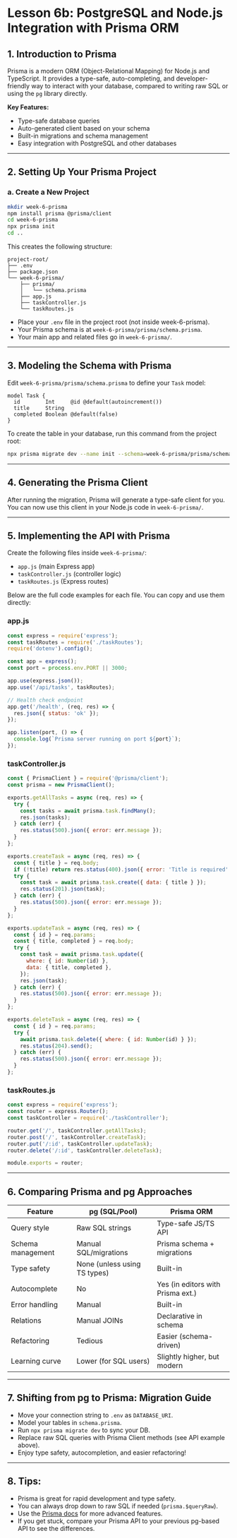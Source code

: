 # Lesson 6b: PostgreSQL and Node.js Integration with Prisma ORM

## 1. Introduction to Prisma

Prisma is a modern ORM (Object-Relational Mapping) for Node.js and TypeScript. It provides a type-safe, auto-completing, and developer-friendly way to interact with your database, compared to writing raw SQL or using the `pg` library directly.

**Key Features:**
- Type-safe database queries
- Auto-generated client based on your schema
- Built-in migrations and schema management
- Easy integration with PostgreSQL and other databases

---

## 2. Setting Up Your Prisma Project

### a. Create a New Project
```bash
mkdir week-6-prisma
npm install prisma @prisma/client
cd week-6-prisma
npx prisma init
cd ..
```
This creates the following structure:
```
project-root/
├── .env
├── package.json
└── week-6-prisma/
    ├── prisma/
    │   └── schema.prisma
    ├── app.js
    ├── taskController.js
    └── taskRoutes.js
```
- Place your `.env` file in the project root (not inside week-6-prisma).
- Your Prisma schema is at `week-6-prisma/prisma/schema.prisma`.
- Your main app and related files go in `week-6-prisma/`.

---

## 3. Modeling the Schema with Prisma

Edit `week-6-prisma/prisma/schema.prisma` to define your `Task` model:
```prisma
model Task {
  id        Int     @id @default(autoincrement())
  title     String
  completed Boolean @default(false)
}
```

To create the table in your database, run this command from the project root:
```bash
npx prisma migrate dev --name init --schema=week-6-prisma/prisma/schema.prisma
```

---

## 4. Generating the Prisma Client
After running the migration, Prisma will generate a type-safe client for you. You can now use this client in your Node.js code in `week-6-prisma/`.

---

## 5. Implementing the API with Prisma

Create the following files inside `week-6-prisma/`:
- `app.js` (main Express app)
- `taskController.js` (controller logic)
- `taskRoutes.js` (Express routes)

Below are the full code examples for each file. You can copy and use them directly:

### app.js
```js
const express = require('express');
const taskRoutes = require('./taskRoutes');
require('dotenv').config();

const app = express();
const port = process.env.PORT || 3000;

app.use(express.json());
app.use('/api/tasks', taskRoutes);

// Health check endpoint
app.get('/health', (req, res) => {
  res.json({ status: 'ok' });
});

app.listen(port, () => {
  console.log(`Prisma server running on port ${port}`);
});
```

### taskController.js
```js
const { PrismaClient } = require('@prisma/client');
const prisma = new PrismaClient();

exports.getAllTasks = async (req, res) => {
  try {
    const tasks = await prisma.task.findMany();
    res.json(tasks);
  } catch (err) {
    res.status(500).json({ error: err.message });
  }
};

exports.createTask = async (req, res) => {
  const { title } = req.body;
  if (!title) return res.status(400).json({ error: 'Title is required' });
  try {
    const task = await prisma.task.create({ data: { title } });
    res.status(201).json(task);
  } catch (err) {
    res.status(500).json({ error: err.message });
  }
};

exports.updateTask = async (req, res) => {
  const { id } = req.params;
  const { title, completed } = req.body;
  try {
    const task = await prisma.task.update({
      where: { id: Number(id) },
      data: { title, completed },
    });
    res.json(task);
  } catch (err) {
    res.status(500).json({ error: err.message });
  }
};

exports.deleteTask = async (req, res) => {
  const { id } = req.params;
  try {
    await prisma.task.delete({ where: { id: Number(id) } });
    res.status(204).send();
  } catch (err) {
    res.status(500).json({ error: err.message });
  }
};
```

### taskRoutes.js
```js
const express = require('express');
const router = express.Router();
const taskController = require('./taskController');

router.get('/', taskController.getAllTasks);
router.post('/', taskController.createTask);
router.put('/:id', taskController.updateTask);
router.delete('/:id', taskController.deleteTask);

module.exports = router;
```

---

## 6. Comparing Prisma and pg Approaches

| Feature                | pg (SQL/Pool)                | Prisma ORM                        |
|------------------------|------------------------------|-----------------------------------|
| Query style            | Raw SQL strings              | Type-safe JS/TS API               |
| Schema management      | Manual SQL/migrations        | Prisma schema + migrations        |
| Type safety            | None (unless using TS types) | Built-in                          |
| Autocomplete           | No                           | Yes (in editors with Prisma ext.) |
| Error handling         | Manual                       | Built-in                          |
| Relations              | Manual JOINs                 | Declarative in schema             |
| Refactoring            | Tedious                      | Easier (schema-driven)            |
| Learning curve         | Lower (for SQL users)        | Slightly higher, but modern       |

---

## 7. Shifting from pg to Prisma: Migration Guide

- Move your connection string to `.env` as `DATABASE_URI`.
- Model your tables in `schema.prisma`.
- Run `npx prisma migrate dev` to sync your DB.
- Replace raw SQL queries with Prisma Client methods (see API example above).
- Enjoy type safety, autocompletion, and easier refactoring!

---

## 8. Tips:
- Prisma is great for rapid development and type safety.
- You can always drop down to raw SQL if needed (`prisma.$queryRaw`).
- Use the [Prisma docs](https://www.prisma.io/docs/) for more advanced features.
- If you get stuck, compare your Prisma API to your previous pg-based API to see the differences.

